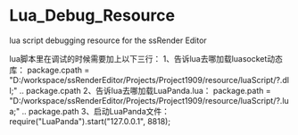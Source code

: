 # Lua_Debug_Resource
lua script debugging resource for the ssRender Editor

lua脚本里在调试的时候需要加上以下三行：
1、告诉lua去哪加载luasocket动态库：
package.cpath = "D:/workspace/ssRenderEditor/Projects/Project1909/resource/luaScript/?.dll;" .. package.cpath
2、告诉lua去哪加载LuaPanda.lua：
package.path = "D:/workspace/ssRenderEditor/Projects/Project1909/resource/luaScript/?.lua;" .. package.path
3、启动LuaPanda文件：
require("LuaPanda").start("127.0.0.1", 8818);
